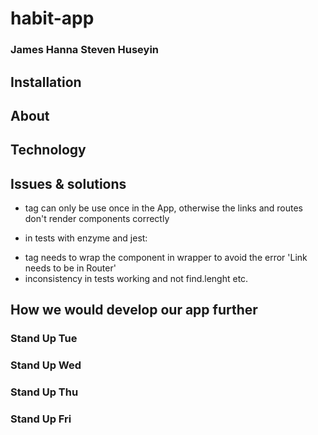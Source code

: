# habit-app
### James Hanna Steven Huseyin

## Installation

## About

## Technology

## Issues & solutions
* <Router /> tag can only be use once in the App, otherwise the links and routes don't render components correctly
- in tests with enzyme and jest:
* <BrowserRouter> tag needs to wrap the component in wrapper to avoid the error 'Link needs to be in Router'
* inconsistency in tests working and not find.lenght etc.

## How we would develop our app further

### Stand Up Tue

### Stand Up Wed

### Stand Up Thu

### Stand Up Fri


